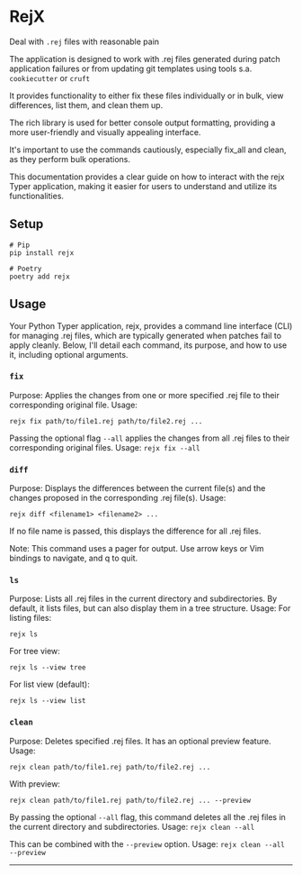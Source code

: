 # RejX

Deal with `.rej` files with reasonable pain

The application is designed to work with .rej files generated during patch application failures or from updating git templates using tools s.a. `cookiecutter` or `cruft`

It provides functionality to either fix these files individually or in bulk, view differences, list them, and clean them up.

The rich library is used for better console output formatting, providing a more user-friendly and visually appealing interface.

It's important to use the commands cautiously, especially fix_all and clean, as they perform bulk operations.

This documentation provides a clear guide on how to interact with the rejx Typer application, making it easier for users to understand and utilize its functionalities.

## Setup

```shell
# Pip
pip install rejx

# Poetry
poetry add rejx
```

## Usage

Your Python Typer application, rejx, provides a command line interface (CLI) for managing .rej files, which are typically generated when patches fail to apply cleanly. Below, I'll detail each command, its purpose, and how to use it, including optional arguments.

### `fix`

Purpose: Applies the changes from one or more specified .rej file to their corresponding original file.
Usage:

`rejx fix path/to/file1.rej path/to/file2.rej ...`

Passing the optional flag `--all` applies the changes from all .rej files to their corresponding original files. Usage:
`rejx fix --all`

### `diff`

Purpose: Displays the differences between the current file(s) and the changes proposed in the corresponding .rej file(s).
Usage:

`rejx diff <filename1> <filename2> ...`

If no file name is passed, this displays the difference for all .rej files.

Note: This command uses a pager for output. Use arrow keys or Vim bindings to navigate, and q to quit.

### `ls`

Purpose: Lists all .rej files in the current directory and subdirectories. By default, it lists files, but can also display them in a tree structure.
Usage:
For listing files:

`rejx ls`

For tree view:

`rejx ls --view tree`

For list view (default):

`rejx ls --view list`

### `clean`

Purpose: Deletes specified .rej files. It has an optional preview feature.
Usage:

`rejx clean path/to/file1.rej path/to/file2.rej ...`

With preview:

`rejx clean path/to/file1.rej path/to/file2.rej ... --preview`

By passing the optional `--all` flag, this command deletes all the .rej files in the current directory and subdirectories.
Usage:
`rejx clean --all`

This can be combined with the `--preview` option.
Usage:
`rejx clean --all --preview`

______________________________________________________________________
